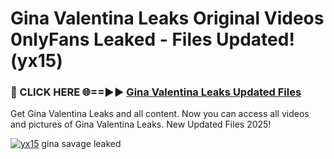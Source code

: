 # Gina Valentina Leaks Original Videos 0nlyFans Leaked - Files Updated! (yx15)

<h3>🔴 CLICK HERE 🌐==►► <a href="https://tinyurl.com/2jnfzry5" rel="nofollow">Gina Valentina Leaks Updated Files</a></h3>

Get Gina Valentina Leaks and all content. Now you can access all videos and pictures of Gina Valentina Leaks. New Updated Files 2025!

[![yx15](https://i.imgur.com/GyGTBgg.gif)](https://tinyurl.com/2jnfzry5)
gina savage leaked
